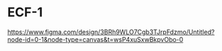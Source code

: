 # ECF-1

https://www.figma.com/design/3BRh9WLO7Cgb3TJrpFdzmo/Untitled?node-id=0-1&node-type=canvas&t=wsP4xuSxwBkpvObo-0
